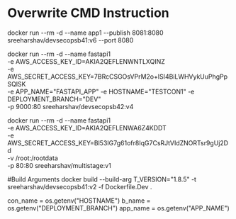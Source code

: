 # Overwrite CMD Instruction
docker run --rm -d --name app1 --publish 8081:8080  sreeharshav/devsecopsb41:v6 --port 8080

docker run --rm -d --name fastapi1 \
-e AWS_ACCESS_KEY_ID=AKIA2QEFLENWNTLXQINZ \
-e AWS_SECRET_ACCESS_KEY=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 \
-e APP_NAME="FASTAPI_APP" -e HOSTNAME="TESTCON1" -e DEPLOYMENT_BRANCH="DEV" \
-p 9000:80 sreeharshav/devsecopsb42:v4

docker run --rm -d --name fastapi1 \
-e AWS_ACCESS_KEY_ID=AKIA2QEFLENWA6Z4KDDT \
-e AWS_SECRET_ACCESS_KEY=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 \
-v /root:/rootdata \
-p 80:80 sreeharshav/multistage:v1

#Build Arguments
docker build --build-arg T_VERSION="1.8.5"  -t sreeharshav/devsecopsb41:v2 -f Dockerfile.Dev .

con_name = os.getenv("HOSTNAME")
b_name = os.getenv("DEPLOYMENT_BRANCH")
app_name = os.getenv("APP_NAME")